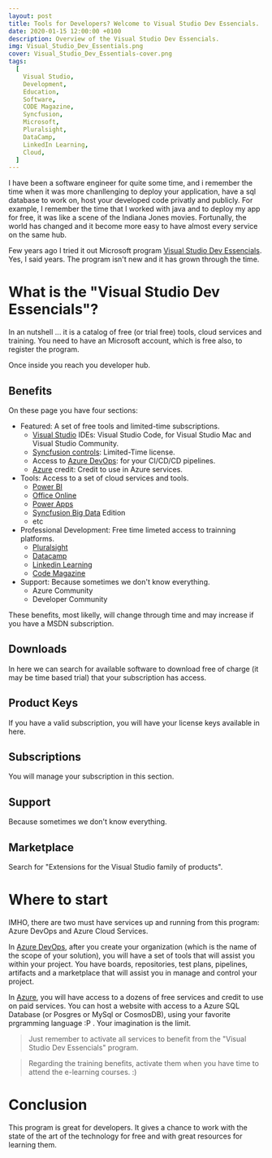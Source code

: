 ```yaml
---
layout: post
title: Tools for Developers? Welcome to Visual Studio Dev Essencials.
date: 2020-01-15 12:00:00 +0100
description: Overview of the Visual Studio Dev Essencials.
img: Visual_Studio_Dev_Essentials.png
cover: Visual_Studio_Dev_Essentials-cover.png
tags:
  [
    Visual Studio,
    Development,
    Education,
    Software,
    CODE Magazine,
    Syncfusion,
    Microsoft,
    Pluralsight,
    DataCamp,
    LinkedIn Learning,
    Cloud,
  ]
---
```


I have been a software engineer for quite some time, and i remember the time when it was more chanllenging to deploy your application, have a sql database to work on, host your developed code privatly and publicly. For example, I remember the time that I worked with java and to deploy my app for free, it was like a scene of the Indiana Jones movies. Fortunally, the world has changed and it become more easy to have almost every service on the same hub.

Few years ago I tried it out Microsoft program [Visual Studio Dev Essencials](https://visualstudio.microsoft.com/dev-essentials/). Yes, I said years. The program isn't new and it has grown through the time.

# What is the "Visual Studio Dev Essencials"?

In an nutshell ... it is a catalog of free (or trial free) tools, cloud services and training. You need to have an Microsoft account, which is free also, to register the program.

Once inside you reach you developer hub.

## Benefits

On these page you have four sections:

- Featured: A set of free tools and limited-time subscriptions.
  - [Visual Studio](https://visualstudio.microsoft.com/) IDEs: Visual Studio Code, for Visual Studio Mac and Visual Studio Community.
  - [Syncfusion controls](https://www.syncfusion.com/xamarin-ui-controls): Limited-Time license.
  - Access to [Azure DevOps](https://azure.microsoft.com/en-us/services/devops/): for your CI/CD/CD pipelines.
  - [Azure](https://azure.microsoft.com/) credit: Credit to use in Azure services.
- Tools: Access to a set of cloud services and tools.
  - [Power BI](https://powerbi.microsoft.com/en-us/)
  - [Office Online](https://products.office.com/en-us/free-office-online-for-the-web)
  - [Power Apps](https://powerapps.microsoft.com/en-us/)
  - [Syncfusion Big Data](https://www.syncfusion.com/products/big-data) Edition
  - etc
- Professional Development: Free time limeted access to trainning platforms.
  - [Pluralsight](https://www.pluralsight.com/)
  - [Datacamp](https://www.datacamp.com/)
  - [Linkedin Learning](https://www.linkedin.com/learning/)
  - [Code Magazine](https://www.codemag.com/magazine)
- Support: Because sometimes we don't know everything.
  - Azure Community
  - Developer Community

These benefits, most likelly, will change through time and may increase if you have a MSDN subscription.

## Downloads

In here we can search for available software to download free of charge (it may be time based trial) that your subscription has access.

## Product Keys

If you have a valid subscription, you will have your license keys available in here.

## Subscriptions

You will manage your subscription in this section.

## Support

Because sometimes we don't know everything.

## Marketplace

Search for "Extensions for the Visual Studio family of products".

# Where to start

IMHO, there are two must have services up and running from this program: Azure DevOps and Azure Cloud Services.

In [Azure DevOps](https://azure.microsoft.com/en-us/services/devops/), after you create your organization (which is the name of the scope of your solution), you will have a set of tools that will assist you within your project. You have boards, repositories, test plans, pipelines, artifacts and a marketplace that will assist you in manage and control your project.

In [Azure](https://azure.microsoft.com/), you will have access to a dozens of free services and credit to use on paid services. You can host a website with access to a Azure SQL Database (or Posgres or MySql or CosmosDB), using your favorite prgramming language :P . Your imagination is the limit.

> Just remember to activate all services to benefit from the "Visual Studio Dev Essencials" program.

> Regarding the training benefits, activate them when you have time to attend the e-learning courses. :)

# Conclusion

This program is great for developers. It gives a chance to work with the state of the art of the technology for free and with great resources for learning them.
